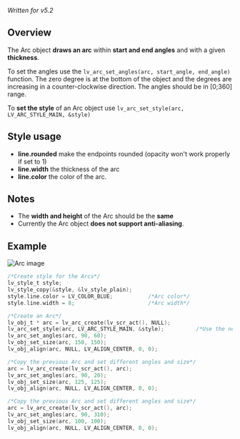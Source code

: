 _Written for v5.2_

## Overview

The Arc object **draws an arc** within **start and end angles** and with a given **thickness**.

To set the angles use the `lv_arc_set_angles(arc, start_angle, end_angle)` function. The zero degree is at the bottom of the object and the degrees are increasing in a counter-clockwise direction. The angles should be in [0;360] range.

To **set the style** of an Arc object use `lv_arc_set_style(arc, LV_ARC_STYLE_MAIN, &style)`

## Style usage
- **line.rounded** make the endpoints rounded (opacity won't work properly if set to 1)
- **line.width** the thickness of the arc
- **line.color** the color of the arc.

## Notes
- The **width and height** of the Arc should be the **same**
- Currently the Arc object **does not support anti-aliasing**.

## Example

![Arc image](http://docs.littlevgl.com/img/arc-lv_arc.png)

```c
/*Create style for the Arcs*/
lv_style_t style;
lv_style_copy(&style, &lv_style_plain);
style.line.color = LV_COLOR_BLUE;           /*Arc color*/
style.line.width = 8;                       /*Arc width*/

/*Create an Arc*/
lv_obj_t * arc = lv_arc_create(lv_scr_act(), NULL);
lv_arc_set_style(arc, LV_ARC_STYLE_MAIN, &style);          /*Use the new style*/
lv_arc_set_angles(arc, 90, 60);
lv_obj_set_size(arc, 150, 150);
lv_obj_align(arc, NULL, LV_ALIGN_CENTER, 0, 0);

/*Copy the previous Arc and set different angles and size*/
arc = lv_arc_create(lv_scr_act(), arc);
lv_arc_set_angles(arc, 90, 20);
lv_obj_set_size(arc, 125, 125);
lv_obj_align(arc, NULL, LV_ALIGN_CENTER, 0, 0);

/*Copy the previous Arc and set different angles and size*/
arc = lv_arc_create(lv_scr_act(), arc);
lv_arc_set_angles(arc, 90, 310);
lv_obj_set_size(arc, 100, 100);
lv_obj_align(arc, NULL, LV_ALIGN_CENTER, 0, 0);
```
